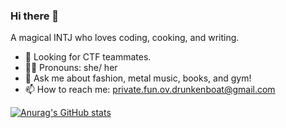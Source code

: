 ### Hi there 👋

A magical INTJ who loves coding, cooking, and writing.

- 🌱 Looking for CTF teammates.
- 👩‍💻 Pronouns: she/ her
- 💬 Ask me about fashion, metal music, books, and gym!
- 📫 How to reach me: private.fun.ov.drunkenboat@gmail.com


[![Anurag's GitHub stats](https://github-readme-stats.vercel.app/api?username=drunken-boat)](https://github.com/anuraghazra/github-readme-stats)
